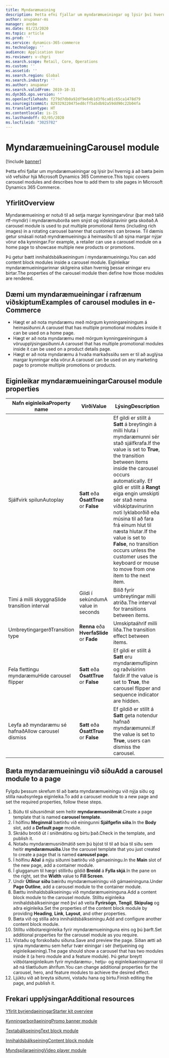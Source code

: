 ```yaml
---
title: Myndaræmueining
description: Þetta efni fjallar um myndaræmueiningar og lýsir því hvernig á að bæta þeim við vefsíður hjá Microsoft Dynamics 365 Commerce.
author: anupamar-ms
manager: annbe
ms.date: 01/23/2020
ms.topic: article
ms.prod: ''
ms.service: dynamics-365-commerce
ms.technology: ''
audience: Application User
ms.reviewer: v-chgri
ms.search.scope: Retail, Core, Operations
ms.custom: ''
ms.assetid: ''
ms.search.region: Global
ms.search.industry: ''
ms.author: anupamar
ms.search.validFrom: 2019-10-31
ms.dyn365.ops.version: ''
ms.openlocfilehash: f279d7db0a92df9e64b1d3f6ca01c65ca1478d79
ms.sourcegitcommit: 829329220475ed8cff5a5db92a59dd90c22b04fa
ms.translationtype: HT
ms.contentlocale: is-IS
ms.lasthandoff: 02/05/2020
ms.locfileid: "3025782"
---
```

# <a name="carousel-module"></a><span data-ttu-id="0e628-103">Myndaræmueining</span><span class="sxs-lookup"><span data-stu-id="0e628-103">Carousel module</span></span>


[!include [banner](includes/banner.md)]

<span data-ttu-id="0e628-104">Þetta efni fjallar um myndaræmueiningar og lýsir því hvernig á að bæta þeim við vefsíður hjá Microsoft Dynamics 365 Commerce.</span><span class="sxs-lookup"><span data-stu-id="0e628-104">This topic covers carousel modules and describes how to add them to site pages in Microsoft Dynamics 365 Commerce.</span></span>

## <a name="overview"></a><span data-ttu-id="0e628-105">Yfirlit</span><span class="sxs-lookup"><span data-stu-id="0e628-105">Overview</span></span>

<span data-ttu-id="0e628-106">Myndaræmueining er notuð til að setja margar kynningarvörur (þar með talið rtf-myndir) í myndaræmuborða sem snýst og viðskiptavinir geta skoðað.</span><span class="sxs-lookup"><span data-stu-id="0e628-106">A carousel module is used to put multiple promotional items (including rich images) in a rotating carousel banner that customers can browse.</span></span> <span data-ttu-id="0e628-107">Til dæmis getur smásali notað myndræmueiningu á heimasíðu til að sýna margar nýjar vörur eða kynningar.</span><span class="sxs-lookup"><span data-stu-id="0e628-107">For example, a retailer can use a carousel module on a home page to showcase multiple new products or promotions.</span></span>

<span data-ttu-id="0e628-108">Þú getur bætt innihaldsbálkaeiningum í myndaræmueiningu.</span><span class="sxs-lookup"><span data-stu-id="0e628-108">You can add content block modules inside a carousel module.</span></span> <span data-ttu-id="0e628-109">Eiginleikar myndaræmueiningarinnar skilgreina síðan hvernig þessar einingar eru birtar.</span><span class="sxs-lookup"><span data-stu-id="0e628-109">The properties of the carousel module then define how those modules are rendered.</span></span>

## <a name="examples-of-carousel-modules-in-e-commerce"></a><span data-ttu-id="0e628-110">Dæmi um myndaræmueiningar í rafrænum viðskiptum</span><span class="sxs-lookup"><span data-stu-id="0e628-110">Examples of carousel modules in e-Commerce</span></span>

- <span data-ttu-id="0e628-111">Hægt er að nota myndaræmu með mörgum kynningareiningum á heimasíðunni.</span><span class="sxs-lookup"><span data-stu-id="0e628-111">A carousel that has multiple promotional modules inside it can be used on a home page.</span></span>
- <span data-ttu-id="0e628-112">Hægt er að nota myndaræmu með mörgum kynningareiningum á vöruupplýsingasíðunni.</span><span class="sxs-lookup"><span data-stu-id="0e628-112">A carousel that has multiple promotional modules inside it can be used on a product details page.</span></span>
- <span data-ttu-id="0e628-113">Hægt er að nota myndaræmu á hvaða markaðssíðu sem er til að auglýsa margar kynningar eða vörur.</span><span class="sxs-lookup"><span data-stu-id="0e628-113">A carousel can be used on any marketing page to promote multiple promotions or products.</span></span>

## <a name="carousel-module-properties"></a><span data-ttu-id="0e628-114">Eiginleikar myndaræmueiningar</span><span class="sxs-lookup"><span data-stu-id="0e628-114">Carousel module properties</span></span>

| <span data-ttu-id="0e628-115">Nafn eiginleika</span><span class="sxs-lookup"><span data-stu-id="0e628-115">Property name</span></span>             | <span data-ttu-id="0e628-116">Virði</span><span class="sxs-lookup"><span data-stu-id="0e628-116">Value</span></span>                 | <span data-ttu-id="0e628-117">Lýsing</span><span class="sxs-lookup"><span data-stu-id="0e628-117">Description</span></span> |
|---------------------------|-----------------------|-------------|
| <span data-ttu-id="0e628-118">Sjálfvirk spilun</span><span class="sxs-lookup"><span data-stu-id="0e628-118">Autoplay</span></span>                  | <span data-ttu-id="0e628-119">**Satt** eða **Ósatt**</span><span class="sxs-lookup"><span data-stu-id="0e628-119">**True** or **False**</span></span> | <span data-ttu-id="0e628-120">Ef gildi er stillt á **Satt** á breytingin á milli hluta í myndaræmunni sér stað sjálfkrafa.</span><span class="sxs-lookup"><span data-stu-id="0e628-120">If the value is set to **True**, the transition between items inside the carousel occurs automatically.</span></span> <span data-ttu-id="0e628-121">Ef gildi er stillt á **Rangt** eiga engin umskipti sér stað nema viðskiptavinurinn noti lyklaborðið eða músina til að fara frá einum hlut til næsta hlutar.</span><span class="sxs-lookup"><span data-stu-id="0e628-121">If the value is set to **False**, no transition occurs unless the customer uses the keyboard or mouse to move from one item to the next item.</span></span> |
| <span data-ttu-id="0e628-122">Tími á milli skyggna</span><span class="sxs-lookup"><span data-stu-id="0e628-122">Slide transition interval</span></span> | <span data-ttu-id="0e628-123">Gildi í sekúndum</span><span class="sxs-lookup"><span data-stu-id="0e628-123">A value in seconds</span></span>    | <span data-ttu-id="0e628-124">Bilið fyrir umbreytingar milli atriða.</span><span class="sxs-lookup"><span data-stu-id="0e628-124">The interval for transitions between items.</span></span> |
| <span data-ttu-id="0e628-125">Umbreytingargerð</span><span class="sxs-lookup"><span data-stu-id="0e628-125">Transition type</span></span>           | <span data-ttu-id="0e628-126">**Renna** eða **Hverfa**</span><span class="sxs-lookup"><span data-stu-id="0e628-126">**Slide** or **Fade**</span></span> | <span data-ttu-id="0e628-127">Umskiptaáhrif milli liða.</span><span class="sxs-lookup"><span data-stu-id="0e628-127">The transition effect between items.</span></span> |
| <span data-ttu-id="0e628-128">Fela flettingu myndaræmu</span><span class="sxs-lookup"><span data-stu-id="0e628-128">Hide carousel flipper</span></span>     | <span data-ttu-id="0e628-129">**Satt** eða **Ósatt**</span><span class="sxs-lookup"><span data-stu-id="0e628-129">**True** or **False**</span></span> | <span data-ttu-id="0e628-130">Ef gildi er stillt á **Satt** eru myndaræmuflipinn og raðvísirinn faldir.</span><span class="sxs-lookup"><span data-stu-id="0e628-130">If the value is set to **True**, the carousel flipper and sequence indicator are hidden.</span></span> |
| <span data-ttu-id="0e628-131">Leyfa að myndaræmu sé hafnað</span><span class="sxs-lookup"><span data-stu-id="0e628-131">Allow carousel dismiss</span></span>    | <span data-ttu-id="0e628-132">**Satt** eða **Ósatt**</span><span class="sxs-lookup"><span data-stu-id="0e628-132">**True** or **False**</span></span> | <span data-ttu-id="0e628-133">Ef gildið er stillt á **Satt** geta notendur hafnað myndaræmunni.</span><span class="sxs-lookup"><span data-stu-id="0e628-133">If the value is set to **True**, users can dismiss the carousel.</span></span> |

## <a name="add-a-carousel-module-to-a-page"></a><span data-ttu-id="0e628-134">Bæta myndaræmueiningu við síðu</span><span class="sxs-lookup"><span data-stu-id="0e628-134">Add a carousel module to a page</span></span>

<span data-ttu-id="0e628-135">Fylgdu þessum skrefum til að bæta myndaræmueiningu við nýja síðu og stilla nauðsynlega eiginleika.</span><span class="sxs-lookup"><span data-stu-id="0e628-135">To add a carousel module to a new page and set the required properties, follow these steps.</span></span>

1. <span data-ttu-id="0e628-136">Búðu til síðusniðmát sem heitir **myndaræmusniðmát**.</span><span class="sxs-lookup"><span data-stu-id="0e628-136">Create a page template that is named **carousel template**.</span></span>
1. <span data-ttu-id="0e628-137">Í hólfinu **Meginmál** bætirðu við einingunni **Sjálfgefin síða**.</span><span class="sxs-lookup"><span data-stu-id="0e628-137">In the **Body** slot, add a **Default page** module.</span></span>
1. <span data-ttu-id="0e628-138">Skráðu brotið út í sniðmátinu og birtu það.</span><span class="sxs-lookup"><span data-stu-id="0e628-138">Check in the template, and publish it.</span></span> 
1. <span data-ttu-id="0e628-139">Notaðu myndaræmusniðmátið sem þú bjóst til til að búa til síðu sem heitir **myndaræmusíða**.</span><span class="sxs-lookup"><span data-stu-id="0e628-139">Use the carousel template that you just created to create a page that is named **carousel page**.</span></span>
1. <span data-ttu-id="0e628-140">Í hólfinu **Aðal** á nýju síðunni bætirðu við gámaeiningu.</span><span class="sxs-lookup"><span data-stu-id="0e628-140">In the **Main** slot of the new page, add a container module.</span></span> 
1. <span data-ttu-id="0e628-141">Í glugganum til hægri stillirðu gildið **Breidd** á **Fylla skjá**.</span><span class="sxs-lookup"><span data-stu-id="0e628-141">In the pane on the right, set the **Width** value to **Fill Screen**.</span></span>
1. <span data-ttu-id="0e628-142">Undir **Útlínur síðu** bæirðu myndaræmueiningu við gámaeininguna.</span><span class="sxs-lookup"><span data-stu-id="0e628-142">Under **Page Outline**, add a carousel module to the container module.</span></span>
1. <span data-ttu-id="0e628-143">Bættu innihaldsbálkseiningu við myndaræmueininguna.</span><span class="sxs-lookup"><span data-stu-id="0e628-143">Add a content block module to the carousel module.</span></span> <span data-ttu-id="0e628-144">Stilltu eiginleika innihaldsbálkseiningar með því að veita **Fyrirsögn**, **Tengil**, **Skipulag** og aðra eiginleika.</span><span class="sxs-lookup"><span data-stu-id="0e628-144">Set the properties of the content block module by providing **Heading**, **Link**, **Layout**, and other properties.</span></span>
1. <span data-ttu-id="0e628-145">Bæta við og stilla aðra innihaldsbálkseiningu.</span><span class="sxs-lookup"><span data-stu-id="0e628-145">Add and configure another content block module.</span></span>
1. <span data-ttu-id="0e628-146">Stilltu viðbótareiginleika fyrir myndaræmueininguna eins og þú þarft.</span><span class="sxs-lookup"><span data-stu-id="0e628-146">Set additional properties for the carousel module as you require.</span></span>
1. <span data-ttu-id="0e628-147">Vistaðu og forskoðaðu síðuna.</span><span class="sxs-lookup"><span data-stu-id="0e628-147">Save and preview the page.</span></span> <span data-ttu-id="0e628-148">Síðan ætti að sýna myndaræmu sem hefur tvær einingar í sér (hetjueining og eiginleikaeining).</span><span class="sxs-lookup"><span data-stu-id="0e628-148">The page should show a carousel that has two modules inside it (a hero module and a feature module).</span></span> <span data-ttu-id="0e628-149">Þú getur breytt viðbótareiginleikum fyrir myndaræmu-, hetju- og eiginleikaeiningarnar til að ná tilætluðum áhrifum.</span><span class="sxs-lookup"><span data-stu-id="0e628-149">You can change additional properties for the carousel, hero, and feature modules to achieve the desired effect.</span></span>
1. <span data-ttu-id="0e628-150">Ljúktu við að breyta síðunni, vistaðu hana og birtu.</span><span class="sxs-lookup"><span data-stu-id="0e628-150">Finish editing the page, and publish it.</span></span>

## <a name="additional-resources"></a><span data-ttu-id="0e628-151">Frekari upplýsingar</span><span class="sxs-lookup"><span data-stu-id="0e628-151">Additional resources</span></span>

[<span data-ttu-id="0e628-152">Yfirlit byrjendaeiningar</span><span class="sxs-lookup"><span data-stu-id="0e628-152">Starter kit overview</span></span>](starter-kit-overview.md)

[<span data-ttu-id="0e628-153">Kynningarborðaeining</span><span class="sxs-lookup"><span data-stu-id="0e628-153">Promo banner module</span></span>](add-alert.md)

[<span data-ttu-id="0e628-154">Textabálkseining</span><span class="sxs-lookup"><span data-stu-id="0e628-154">Text block module</span></span>](add-content-rich-block.md)

[<span data-ttu-id="0e628-155">Innihaldsbálkseining</span><span class="sxs-lookup"><span data-stu-id="0e628-155">Content block module</span></span>](add-hero-module.md)

[<span data-ttu-id="0e628-156">Myndspilaraeining</span><span class="sxs-lookup"><span data-stu-id="0e628-156">Video player module</span></span>](add-video-player.md)
